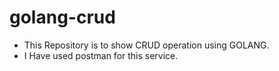 # golang-crud


- This Repository is to show CRUD operation using GOLANG.
- I Have used postman for this service. 
